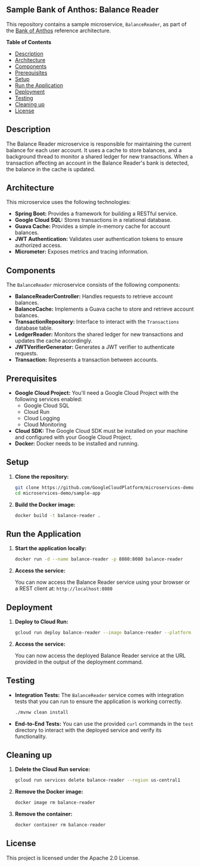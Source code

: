 ## Sample Bank of Anthos: Balance Reader

This repository contains a sample microservice, `BalanceReader`, as part of the [Bank of Anthos](https://cloud.google.com/anthos/docs/tutorials/bank-of-anthos) reference architecture. 

**Table of Contents**

- [Description](#description)
- [Architecture](#architecture)
- [Components](#components)
- [Prerequisites](#prerequisites)
- [Setup](#setup)
- [Run the Application](#run-the-application)
- [Deployment](#deployment)
- [Testing](#testing)
- [Cleaning up](#cleaning-up)
- [License](#license)

## Description

The Balance Reader microservice is responsible for maintaining the current balance for each user account. It uses a cache to store balances, and a background thread to monitor a shared ledger for new transactions. When a transaction affecting an account in the Balance Reader's bank is detected, the balance in the cache is updated. 

## Architecture

This microservice uses the following technologies:

* **Spring Boot:**  Provides a framework for building a RESTful service.
* **Google Cloud SQL:**  Stores transactions in a relational database.
* **Guava Cache:**  Provides a simple in-memory cache for account balances.
* **JWT Authentication:**  Validates user authentication tokens to ensure authorized access.
* **Micrometer:** Exposes metrics and tracing information.

## Components

The `BalanceReader` microservice consists of the following components:

* **BalanceReaderController:** Handles requests to retrieve account balances.
* **BalanceCache:** Implements a Guava cache to store and retrieve account balances.
* **TransactionRepository:** Interface to interact with the `Transactions` database table.
* **LedgerReader:** Monitors the shared ledger for new transactions and updates the cache accordingly.
* **JWTVerifierGenerator:** Generates a JWT verifier to authenticate requests.
* **Transaction:** Represents a transaction between accounts.

## Prerequisites

* **Google Cloud Project:** You'll need a Google Cloud Project with the following services enabled:
    * Google Cloud SQL
    * Cloud Run
    * Cloud Logging
    * Cloud Monitoring
* **Cloud SDK:** The Google Cloud SDK must be installed on your machine and configured with your Google Cloud Project.
* **Docker:** Docker needs to be installed and running.

## Setup

1. **Clone the repository:**

   ```bash
   git clone https://github.com/GoogleCloudPlatform/microservices-demo.git
   cd microservices-demo/sample-app
   ```

2. **Build the Docker image:**

   ```bash
   docker build -t balance-reader .
   ```

## Run the Application

1. **Start the application locally:**

   ```bash
   docker run -d --name balance-reader -p 8080:8080 balance-reader
   ```

2. **Access the service:**

   You can now access the Balance Reader service using your browser or a REST client at: `http://localhost:8080`

## Deployment

1. **Deploy to Cloud Run:**

   ```bash
   gcloud run deploy balance-reader --image balance-reader --platform managed --region us-central1 --allow-unauthenticated
   ```

2. **Access the service:**

   You can now access the deployed Balance Reader service at the URL provided in the output of the deployment command.

## Testing

* **Integration Tests:** The `BalanceReader` service comes with integration tests that you can run to ensure the application is working correctly.

   ```bash
   ./mvnw clean install
   ```

* **End-to-End Tests:** You can use the provided `curl` commands in the `test` directory to interact with the deployed service and verify its functionality.

## Cleaning up

1. **Delete the Cloud Run service:**

   ```bash
   gcloud run services delete balance-reader --region us-central1
   ```

2. **Remove the Docker image:**

   ```bash
   docker image rm balance-reader
   ```

3. **Remove the container:**

   ```bash
   docker container rm balance-reader
   ```

## License

This project is licensed under the Apache 2.0 License.
